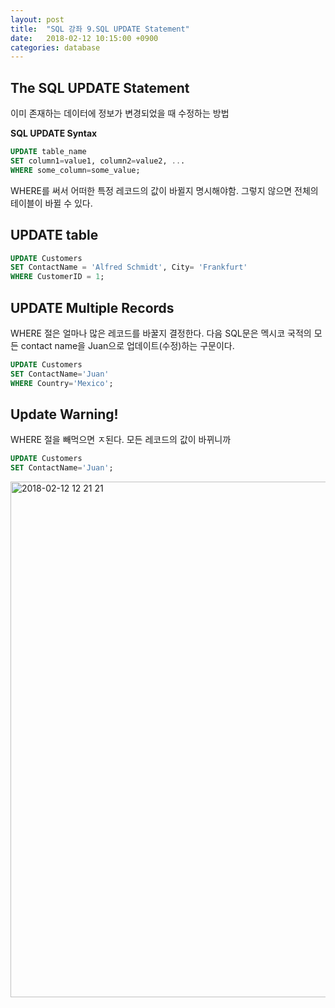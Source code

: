 ```yaml
---
layout: post
title:  "SQL 강좌 9.SQL UPDATE Statement"
date:   2018-02-12 10:15:00 +0900
categories: database
---
```


## The SQL UPDATE Statement

이미 존재하는 데이터에 정보가 변경되었을 때 수정하는 방법

**SQL UPDATE Syntax**

```sql
UPDATE table_name
SET column1=value1, column2=value2, ...
WHERE some_column=some_value;
```

WHERE를 써서 어떠한 특정 레코드의 값이 바뀔지 명시해야함. 그렇지 않으면 전체의 테이블이 바뀔 수 있다.

## UPDATE table

```sql
UPDATE Customers
SET ContactName = 'Alfred Schmidt', City= 'Frankfurt'
WHERE CustomerID = 1;
```

## UPDATE Multiple Records

WHERE 절은 얼마나 많은 레코드를 바꿀지 결정한다. 다음 SQL문은 멕시코 국적의 모든 contact name을 Juan으로 업데이트(수정)하는 구문이다.

```sql
UPDATE Customers
SET ContactName='Juan'
WHERE Country='Mexico';
```

## Update Warning!

WHERE 절을 빼먹으면 ㅈ된다. 모든 레코드의 값이 바뀌니까

```sql
UPDATE Customers
SET ContactName='Juan';
```

<img width="825" alt="2018-02-12 12 21 21" src="https://user-images.githubusercontent.com/33015649/36074961-b4cbdefe-0f8a-11e8-8e59-0de7c00627fb.png">